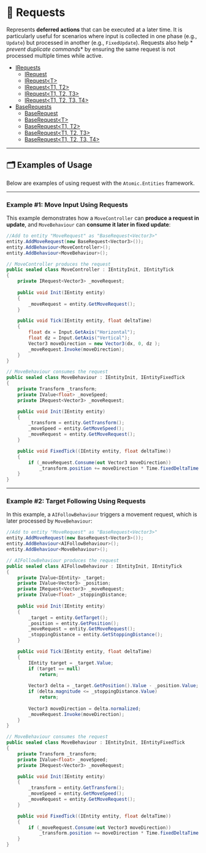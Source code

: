 # 🧩 Requests

Represents **deferred actions** that can be executed at a later time. It is particularly useful for scenarios where
input is collected in one phase (e.g., `Update`) but processed in another (e.g., `FixedUpdate`). Requests also help *
*prevent duplicate commands** by ensuring the same request is not processed multiple times while active.

- [IRequests]()
  - [IRequest]()
  - [IRequest&lt;T&gt;]()
  - [IRequest&lt;T1, T2&gt;]()
  - [IRequest&lt;T1, T2, T3&gt;]()
  - [IRequest&lt;T1, T2, T3, T4&gt;]()
- [BaseRequests]()
    - [BaseRequest]()
    - [BaseRequest&lt;T&gt;]()
    - [BaseRequest&lt;T1, T2&gt;]()
    - [BaseRequest&lt;T1, T2, T3&gt;]()
    - [BaseRequest&lt;T1, T2, T3, T4&gt;]()
---

## 🗂 Examples of Usage

Below are examples of using request with the `Atomic.Entities` framework.

---

### Example #1: Move Input Using Requests

This example demonstrates how a `MoveController` can **produce a request in update**, and `MoveBehaviour` can **consume
it later in fixed update**:

```csharp
//Add to entity "MoveRequest" as "BaseRequest<Vector3>"
entity.AddMoveRequest(new BaseRequest<Vector3>());
entity.AddBehaviour<MoveController>();
entity.AddBehaviour<MoveBehaviour>();
```

```csharp
// MoveController produces the request
public sealed class MoveController : IEntityInit, IEntityTick
{
    private IRequest<Vector3> _moveRequest;
    
    public void Init(IEntity entity)
    {
        _moveRequest = entity.GetMoveRequest();    
    }

    public void Tick(IEntity entity, float deltaTime)
    {
        float dx = Input.GetAxis("Horizontal");
        float dz = Input.GetAxis("Vertical");
        Vector3 moveDirection = new Vector3(dx, 0, dz );
        _moveRequest.Invoke(moveDirection);
    }
}
```

```csharp
// MoveBehaviour consumes the request
public sealed class MoveBehaviour : IEntityInit, IEntityFixedTick
{
    private Transform _transform;
    private IValue<float> _moveSpeed;
    private IRequest<Vector3> _moveRequest;

    public void Init(IEntity entity)
    {
        _transform = entity.GetTransform();
        _moveSpeed = entity.GetMoveSpeed();
        _moveRequest = entity.GetMoveRequest();
    }

    public void FixedTick((IEntity entity, float deltaTime))
    {
        if (_moveRequest.Consume(out Vector3 moveDirection))
            _transform.position += moveDirection * Time.fixedDeltaTime * _moveSpeed.Value;
    }
}
```

---

### Example #2: Target Following Using Requests

In this example, a `AIFollowBehaviour` triggers a movement request, which is later processed by `MoveBehaviour`:

```csharp
//Add to entity "MoveRequest" as "BaseRequest<Vector3>"
entity.AddMoveRequest(new BaseRequest<Vector3>());
entity.AddBehaviour<AIFollowBehaviour>();
entity.AddBehaviour<MoveBehaviour>();
```

```csharp
// AIFollowBehaviour produces the request
public sealed class AIFollowBehaviour : IEntityInit, IEntityTick
{
    private IValue<IEntity> _target;
    private IValue<Vector3> _position;
    private IRequest<Vector3> _moveRequest;
    private IValue<float> _stoppingDistance;
    
    public void Init(IEntity entity)
    {
        _target = entity.GetTarget();
        _position = entity.GetPosition();
        _moveRequest = entity.GetMoveRequest();    
        _stoppingDistance = entity.GetStoppingDistance();
    }

    public void Tick(IEntity entity, float deltaTime)
    {
        IEntity target = _target.Value;
        if (target == null)
            return;
        
        Vector3 delta = _target.GetPosition().Value - _position.Value;
        if (delta.magnitude <= _stoppingDistance.Value)
            return;
        
        Vector3 moveDirection = delta.normalized;
        _moveRequest.Invoke(moveDirection);
    }
}
```

```csharp
// MoveBehaviour consumes the request
public sealed class MoveBehaviour : IEntityInit, IEntityFixedTick
{
    private Transform _transform;
    private IValue<float> _moveSpeed;
    private IRequest<Vector3> _moveRequest;

    public void Init(IEntity entity)
    {
        _transform = entity.GetTransform();
        _moveSpeed = entity.GetMoveSpeed();
        _moveRequest = entity.GetMoveRequest();
    }

    public void FixedTick((IEntity entity, float deltaTime))
    {
        if (_moveRequest.Consume(out Vector3 moveDirection))
            _transform.position += moveDirection * Time.fixedDeltaTime * _moveSpeed.Value;
    }
}
```
